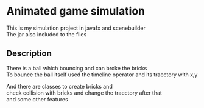 # Animated game simulation

This is my simulation project in javafx and scenebuilder<br/>
The jar also included to the files

## Description

There is a ball which bouncing and can broke the bricks<br/>
To bounce the ball itself used the timeline operator and its traectory with x,y<br/>

And there are classes to create bricks and <br/>
check collision with bricks and change the traectory after that<br/>
and some other features
